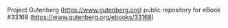 Project Gutenberg (https://www.gutenberg.org) public repository for eBook #33168 (https://www.gutenberg.org/ebooks/33168)
